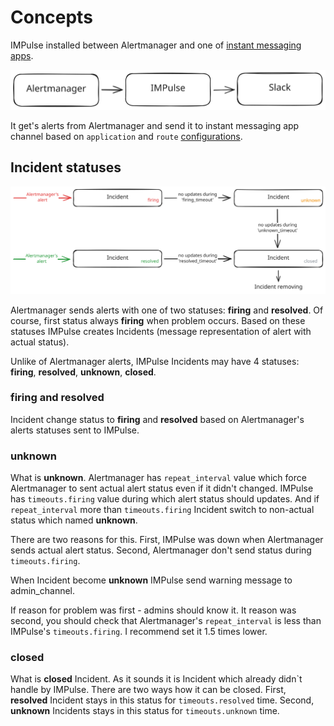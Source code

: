 # Concepts

IMPulse installed between Alertmanager and one of [instant messaging apps](apps.md).

![None](media/impulse.excalidraw.svg)

It get's alerts from Alertmanager and send it to instant messaging app channel based on `application` and `route` [configurations](install_and_configure.md#42-impulseyml).

## Incident statuses

![None](media/incident_behavior.excalidraw.svg)

Alertmanager sends alerts with one of two statuses: **firing** and **resolved**. Of course, first status always **firing** when problem occurs. Based on these statuses IMPulse creates Incidents (message representation of alert with actual status).

Unlike of Alertmanager alerts, IMPulse Incidents may have 4 statuses: **firing**, **resolved**, **unknown**, **closed**.

### firing and resolved

Incident change status to **firing** and **resolved** based on Alertmanager's alerts statuses sent to IMPulse.

### unknown

What is **unknown**. Alertmanager has `repeat_interval` value which force Alertmanager to sent actual alert status even if it didn't changed. IMPulse has `timeouts.firing` value during which alert status should updates. And if `repeat_interval` more than `timeouts.firing` Incident switch to non-actual status which named **unknown**.

There are two reasons for this. First, IMPulse was down when Alertmanager sends actual alert status. Second, Alertmanager don't send status during `timeouts.firing`.

When Incident become **unknown** IMPulse send warning message to admin_channel.

If reason for problem was first - admins should know it. It reason was second, you should check that Alertmanager's `repeat_interval` is less than IMPulse's `timeouts.firing`. I recommend set it 1.5 times lower.

### closed

What is **closed** Incident. As it sounds it is Incident which already didn\`t handle by IMPulse. There are two ways how it can be closed. First, **resolved** Incident stays in this status for `timeouts.resolved` time. Second, **unknown** Incidents stays in this status for `timeouts.unknown` time.
